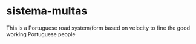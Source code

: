 # sistema-multas
This is a Portuguese road system/form based on velocity to fine the good working Portuguese people 
